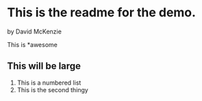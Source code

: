 This is the readme for the demo.
================================

by David McKenzie

This is *awesome

## This will be large

1. This is a numbered list
2. This is the second thingy
